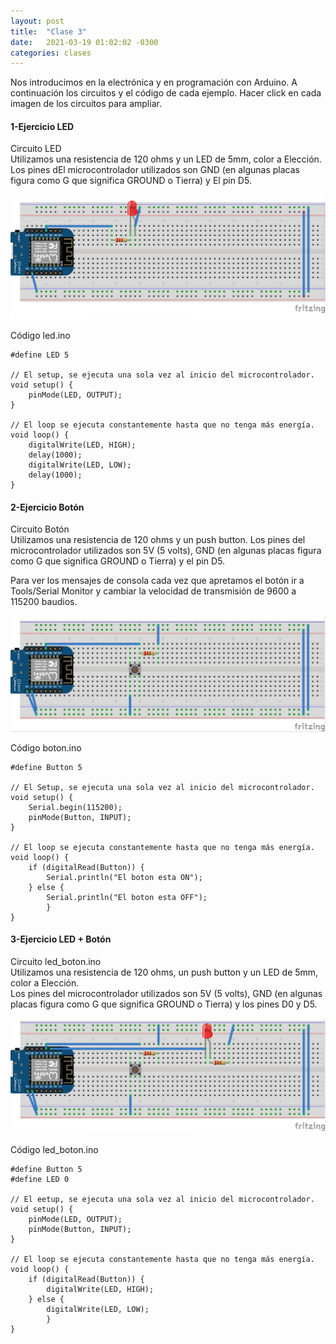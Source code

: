 ```yaml
---
layout: post
title:  "Clase 3"
date:   2021-03-19 01:02:02 -0300
categories: clases
---
```


Nos introducimos en la electrónica y en programación con Arduino. A continuación los circuitos y el código de cada ejemplo.
Hacer click en cada imagen de los circuitos para ampliar.

#### 1-Ejercicio LED
Circuito LED  
Utilizamos una resistencia de 120 ohms y un LED de 5mm, color a Elección.  
Los pines dEl microcontrolador utilizados son GND (en algunas placas figura como G que significa GROUND o Tierra) y El pin D5.  

[![Circuito led.ino](/assets/images/circuito-clase_1_ej_1.png)](/assets/images/circuito-clase_1_ej_1.png)

Código led.ino  

    #define LED 5

    // El setup, se ejecuta una sola vez al inicio del microcontrolador.
    void setup() {
        pinMode(LED, OUTPUT);
    }

    // El loop se ejecuta constantemente hasta que no tenga más energía.
    void loop() {
        digitalWrite(LED, HIGH);
        delay(1000);
        digitalWrite(LED, LOW);
        delay(1000);
    }

#### 2-Ejercicio Botón
Circuito Botón  
Utilizamos una resistencia de 120 ohms y un push button.
Los pines del microcontrolador utilizados son 5V (5 volts), GND (en algunas placas figura como G que significa GROUND o Tierra) y el pin D5.

Para ver los mensajes de consola cada vez que apretamos el botón ir a Tools/Serial Monitor y cambiar la velocidad de transmisión de 9600 a 115200 baudios.  

[![Circuito boton.ino](/assets/images/circuito-clase_1_ej_2.png)](/assets/images/circuito-clase_1_ej_2.png)

Código boton.ino

    #define Button 5

    // El Setup, se ejecuta una sola vez al inicio del microcontrolador.
    void setup() {
        Serial.begin(115200);
        pinMode(Button, INPUT);
    }

    // El loop se ejecuta constantemente hasta que no tenga más energía.
    void loop() {
        if (digitalRead(Button)) {
            Serial.println("El boton esta ON");
        } else {
            Serial.println("El boton esta OFF");
            }
    }

#### 3-Ejercicio LED + Botón

Circuito led_boton.ino  
Utilizamos una resistencia de 120 ohms, un push button y un LED de 5mm, color a Elección.  
Los pines del microcontrolador utilizados son 5V (5 volts), GND (en algunas placas figura como G que significa GROUND o Tierra) y los pines D0 y D5.

[![Circuito led_boton.ino](/assets/images/circuito-clase_1_ej_3.png)](/assets/images/circuito-clase_1_ej_3.png)

Código led_boton.ino  

    #define Button 5
    #define LED 0

    // El eetup, se ejecuta una sola vez al inicio del microcontrolador.
    void setup() {
        pinMode(LED, OUTPUT);
        pinMode(Button, INPUT);
    }

    // El loop se ejecuta constantemente hasta que no tenga más energía.
    void loop() {
        if (digitalRead(Button)) {
            digitalWrite(LED, HIGH);
        } else {
            digitalWrite(LED, LOW);
            }
    }